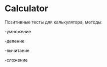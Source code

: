 # Calculator

Позитивные тесты для калькулятора, методы:

-умножение

-деление

-вычитание

-сложение
